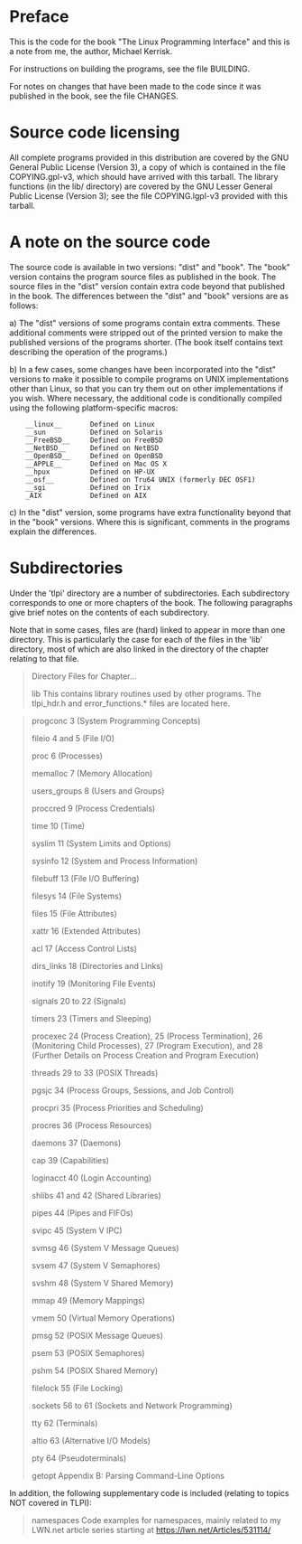 Preface
=======

This is the code for the book "The Linux Programming Interface"
and this is a note from me, the author, Michael Kerrisk.

For instructions on building the programs, see the file BUILDING.

For notes on changes that have been made to the code since it was
published in the book, see the file CHANGES.


Source code licensing
=====================

All complete programs provided in this distribution are covered by
the GNU General Public License (Version 3), a copy of which is
contained in the file COPYING.gpl-v3, which should have arrived with
this tarball.  The library functions (in the lib/ directory) are
covered by the GNU Lesser General Public License (Version 3); see the
file COPYING.lgpl-v3 provided with this tarball.


A note on the source code
=========================

The source code is available in two versions: "dist" and "book".
The "book" version contains the program source files as published in
the book. The source files in the "dist" version contain extra code
beyond that published in the book. The differences between the "dist"
and "book" versions are as follows:

a) The "dist" versions of some programs contain extra comments.
   These additional comments were stripped out of the printed version
   to make the published versions of the programs shorter. (The book
   itself contains text describing the operation of the programs.)

b) In a few cases, some changes have been incorporated into the
   "dist" versions to make it possible to compile programs on UNIX
   implementations other than Linux, so that you can try them out
   on other implementations if you wish.  Where necessary, the
   additional code is conditionally compiled using the following
   platform-specific macros:

        __linux__       Defined on Linux
        __sun           Defined on Solaris
        __FreeBSD__     Defined on FreeBSD
        __NetBSD__      Defined on NetBSD
        __OpenBSD__     Defined on OpenBSD
        __APPLE__       Defined on Mac OS X
        __hpux          Defined on HP-UX
        __osf__         Defined on Tru64 UNIX (formerly DEC OSF1)
        __sgi           Defined on Irix
        _AIX            Defined on AIX

c) In the "dist" version, some programs have extra functionality beyond
   that in the "book" versions. Where this is significant, comments in
   the programs explain the differences.


Subdirectories
==============

Under the 'tlpi' directory are a number of subdirectories. Each
subdirectory corresponds to one or more chapters of the book.
The following paragraphs give brief notes on the contents of
each subdirectory.

Note that in some cases, files are (hard) linked to appear in more than
one directory. This is particularly the case for each of the files in
the 'lib' directory, most of which are also linked in the directory
of the chapter relating to that file.

> Directory       Files for Chapter...
>
> lib             This contains library routines used by other 
>                 programs. The tlpi_hdr.h and error_functions.* 
>                 files are located here.
                
> progconc        3 (System Programming Concepts)
>
> fileio          4 and 5 (File I/O)
>
> proc            6 (Processes)
>
> memalloc        7 (Memory Allocation)
>
> users_groups    8 (Users and Groups)
>
> proccred        9 (Process Credentials)
>
> time            10 (Time)
>
> syslim          11 (System Limits and Options)
>
> sysinfo         12 (System and Process Information)
>
> filebuff        13 (File I/O Buffering)
>
> filesys         14 (File Systems)
> 
> files           15 (File Attributes)
> 
> xattr           16 (Extended Attributes)
> 
> acl             17 (Access Control Lists)
>
> dirs_links      18 (Directories and Links)
>
> inotify         19 (Monitoring File Events)
>
> signals         20 to 22 (Signals)
>
> timers          23 (Timers and Sleeping)
>
> procexec        24 (Process Creation), 25 (Process Termination),
>                 26 (Monitoring Child Processes), 27 (Program Execution),
>                 and 28 (Further Details on Process Creation and Program
>                 Execution)
>
> threads         29 to 33 (POSIX Threads)
> 
> pgsjc           34 (Process Groups, Sessions, and Job Control)
> 
> procpri         35 (Process Priorities and Scheduling)
> 
> procres         36 (Process Resources)
> 
> daemons         37 (Daemons)
> 
> cap             39 (Capabilities)
> 
> loginacct       40 (Login Accounting)
>
> shlibs          41 and 42 (Shared Libraries)
>     
> pipes           44 (Pipes and FIFOs)
> 
> svipc           45 (System V IPC)
>     
> svmsg           46 (System V Message Queues)
> 
> svsem           47 (System V Semaphores)
> 
> svshm           48 (System V Shared Memory)
>
> mmap            49 (Memory Mappings)
> 
> vmem            50 (Virtual Memory Operations)
> 
> pmsg            52 (POSIX Message Queues)
>
> psem            53 (POSIX Semaphores)
>
> pshm            54 (POSIX Shared Memory)
> 
> filelock        55 (File Locking)
>
> sockets         56 to 61 (Sockets and Network Programming)
>
> tty             62 (Terminals)
>
> altio           63 (Alternative I/O Models)
>
> pty             64 (Pseudoterminals)
> 
> getopt          Appendix B: Parsing Command-Line Options

In addition, the following supplementary code is included (relating
to topics NOT covered in TLPI):

> namespaces      Code examples for namespaces, mainly related to my LWN.net
>                 article series starting at https://lwn.net/Articles/531114/
